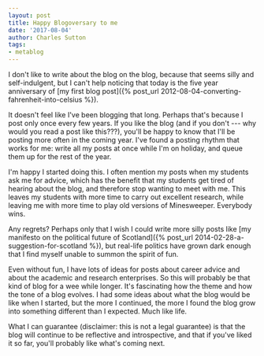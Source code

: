 ```yaml
---
layout: post
title: Happy Blogoversary to me
date: '2017-08-04'
author: Charles Sutton
tags:
- metablog
---
```


I don't like to write about the blog on the blog, because that seems silly and self-indulgent, but I can't help noticing that today is the five year anniversary of [my first blog post]({% post_url 2012-08-04-converting-fahrenheit-into-celsius %}).

It doesn't feel like I've been blogging that long. Perhaps that's because I post only once every few years. If you like the blog (and if you don't --- why would you read a post like this???), you'll be happy to know that I'll be posting more often in the coming year. I've found a posting rhythm that works for me: write all my posts at once while I'm on holiday, and queue them up for the rest of the year.

I'm happy I started doing this. I often mention my posts when my students ask me for advice, which has the benefit that my students get tired of hearing about the blog, and therefore stop wanting to meet with me. This leaves my students with more time to carry out excellent research, while leaving me with more time to play old versions of Minesweeper. Everybody wins.

Any regrets? Perhaps only that I wish I could write more silly posts like [my manifesto on the political future of Scotland]({% post_url 2014-02-28-a-suggestion-for-scotland %}), but real-life politics have grown dark enough that I find myself unable to summon the spirit of fun.

Even without fun, I have lots of ideas for posts about career advice and about the academic and research enterprises. So this will probably be that kind of blog for a wee while longer. It's fascinating how the theme and how the tone of a blog evolves. I had some ideas about what the blog would be like when I started, but the more I continued, the more I found the blog grow into something different than I expected. Much like life. 

What I can guarantee (disclaimer: this is not a legal guarantee) is that the blog will continue to be reflective and introspective, and that if you've liked it so far, you'll probably like what's coming next.
